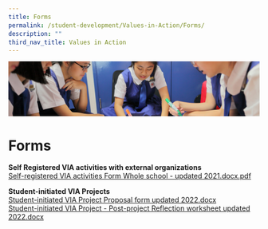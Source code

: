 ```yaml
---
title: Forms
permalink: /student-development/Values-in-Action/Forms/
description: ""
third_nav_title: Values in Action
---
```

![](/images/Student-Development_v2.jpg)

Forms
=====

<b>Self Registered VIA activities with external organizations</b>   
[Self-registered VIA activities Form Whole school - updated 2021.docx.pdf](/files/Self-registered%20VIA%20activities%20Form%20Whole%20school%20-%20updated%202021.pdf)


<b>Student-initiated VIA Projects</b>  
[Student-initiated VIA Project Proposal form updated 2022.docx](https://chijstnicholasgirls.moe.edu.sg/qql/slot/u570/Student%20Development/VIA2022/Student-initiated%20VIA%20Project%20Proposal%20form%20updated%202022.docx)  
[Student-initiated VIA Project - Post-project Reflection worksheet updated 2022.docx](https://chijstnicholasgirls.moe.edu.sg/qql/slot/u570/Student%20Development/VIA2022/Student-initiated%20VIA%20Project%20-%20Post-project%20Reflection%20worksheet%20updated%202022.docx)